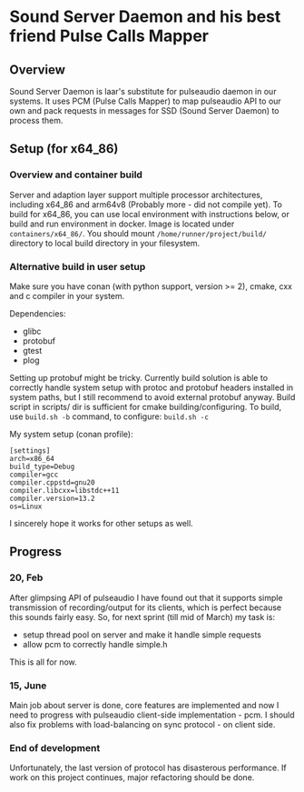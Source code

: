 # Sound Server Daemon and his best friend Pulse Calls Mapper

## Overview

Sound Server Daemon is laar's substitute for pulseaudio daemon in our systems. It 
uses PCM (Pulse Calls Mapper) to map pulseaudio API to our own and pack requests
in messages for SSD (Sound Server Daemon) to process them.

## Setup (for x64_86)

### Overview and container build

Server and adaption layer support multiple processor architectures, including x64_86 and arm64v8 (Probably more - did not compile yet).
To build for x64_86, you can use local environment with instructions below, or build and run environment in docker.
Image is located under ```containers/x64_86/```. You should mount ```/home/runner/project/build/``` directory to local
build directory in your filesystem.

### Alternative build in user setup

Make sure you have conan (with python support, version >= 2), cmake, cxx and c
compiler in your system.

Dependencies:
- glibc
- protobuf
- gtest
- plog

Setting up protobuf might be tricky. Currently build solution is able to 
correctly handle system setup with protoc and protobuf headers installed in
system paths, but I still recommend to avoid external protobuf anyway.
Build script in scripts/ dir is sufficient for cmake building/configuring.
To build, use ```build.sh -b``` command, to configure: ```build.sh -c```

My system setup (conan profile):

```
[settings]
arch=x86_64
build_type=Debug
compiler=gcc
compiler.cppstd=gnu20
compiler.libcxx=libstdc++11
compiler.version=13.2
os=Linux
```

I sincerely hope it works for other setups as well.

## Progress

### 20, Feb 

After glimpsing API of pulseaudio I have found out that it supports simple
transmission of recording/output for its clients, which is perfect because
this sounds fairly easy. So, for next sprint (till mid of March) my task is:

- setup thread pool on server and make it handle simple requests
- allow pcm to correctly handle simple.h

This is all for now.

### 15, June

Main job about server is done, core features are implemented and now I need to progress with
pulseaudio client-side implementation - pcm. I should also fix problems with load-balancing on
sync protocol - on client side. 

### End of development

Unfortunately, the last version of protocol has disasterous performance. If work on this project continues, major refactoring should be done.


